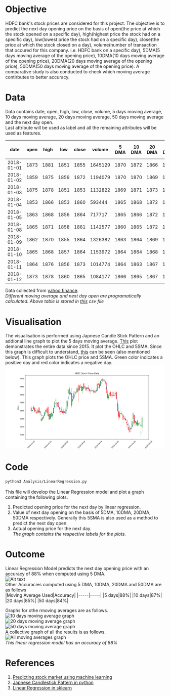 # Objective
HDFC bank\'s stock prices are considered for this project. The objective is to predict the next day opening price on the basis of open(the price at which the stock opened on a specific day), high(highest price the stock had on a specific day), low(lowest price the stock had on a specific day), close(the price at which the stock closed on a day), volume(number of transaction that occured for this company. i.e. HDFC bank on a specific day), 5DMA(5 days moving average of the opening price), 10DMA(10 days moving average of the opening price), 20DMA(20 days moving average of the opening price), 50DMA(50 days moving average of the opening price). A comparative study is also conducted to check which moving average contirbutes to better accuracy.

# Data

Data contains date, open, high, low, close, volume, 5 days moving average, 10 days moving average, 20 days moving average, 50 days moving average and the next day open.  
Last attribute will be used as label and all the remaining attributes will be used as features.

| date       | open | high | low  | close | volume  | 5 DMA | 10 DMA | 20 DMA | 50 DMA | next day open |
|------------|------|------|------|-------|---------|-------|--------|--------|--------|---------------|
| 2018-01-01 | 1873 | 1881 | 1851 |  1855 | 1645129 |  1870 |   1872 |   1866 |   1847 |          1859 |
| 2018-01-02 | 1859 | 1875 | 1859 |  1872 | 1194079 |  1870 |   1870 |   1869 |   1848 |          1875 |
| 2018-01-03 | 1875 | 1878 | 1851 |  1853 | 1132822 |  1869 |   1871 |   1873 |   1850 |          1853 |
| 2018-01-04 | 1853 | 1866 | 1853 |  1860 |  593444 |  1865 |   1868 |   1872 |   1852 |          1863 |
| 2018-01-05 | 1863 | 1868 | 1856 |  1864 |  717717 |  1865 |   1866 |   1872 |   1853 |          1865 |
| 2018-01-08 | 1865 | 1871 | 1858 |  1861 | 1142577 |  1860 |   1865 |   1872 |   1854 |          1862 |
| 2018-01-09 | 1862 | 1870 | 1855 |  1864 | 1326382 |  1863 |   1864 |   1869 |   1855 |          1865 |
| 2018-01-10 | 1865 | 1868 | 1857 |  1864 | 1153972 |  1864 |   1864 |   1868 |   1856 |          1864 |
| 2018-01-11 | 1864 | 1876 | 1856 |  1873 | 1014774 |  1864 |   1863 |   1867 |   1856 |          1873 |
| 2018-01-12 | 1873 | 1878 | 1860 |  1865 | 1084177 |  1866 |   1865 |   1867 |   1857 |          1870 |


Data collected from [yahoo finance](https://in.finance.yahoo.com/quote/HDFCBANK.NS/history?period1=1514745000&period2=1566153000&interval=1d&filter=history&frequency=1d). <br>
*Different moving average and next day open are programatically calculated. Above table is stored in [this](./DataSource/hdfc.csv) csv file*

# Visualisation
The visualisation is performed using Japnese Candle Stick Pattern and an addional line graph to plot the 5 days moving average. [This](./Visualisations/Explorative/OHLC_with_5SMA(total).png) plot demonstrates the entire data since 2015. It plot the OHLC and 5SMA. Since this graph is difficult to understand, [this](./Visualisations/Explorative/OHLC_with_5SMA(latest_100).png) can be seen (also mentioned below). This graph plots the OHLC price and 5SMA. Green color indicates a positive day and red color indicates a negative day. <br>
![Alt text](./Visualisations/Explorative/OHLC_with_5SMA(latest_100).png)


# Code
`python3 Analysis/LinearRegression.py` <br>  
This file will develop the Linear Regression model and plot a graph containing the following plots.<br>
1. Predicted opening price for the next day by linear regression.<br>
2. Value of next day opening on the basis of 5DMA, 10DMA, 20DMA, 50DMA respectively. Generally this 5SMA is also used as a method to predict the next day open. <br>
3. Actual opening price for the next day.<br>
*The graph contains the respective labels for the plots.*

# Outcome
Linear Regression Model predicts the next day opening price with an accuracy of 88% when computed using 5 DMA. <br>
![Alt text](.Visulisation/Results/5dma.png) <br>
Other Accuracies computed using 5 DMA, 10DMA, 20DMA and 50DMA are as follows <br>
|Moving Average Used|Accuracy|
|-----|-----|
|5 days|88%|
|10 days|87%|
|20 days|85%|
|50 days|84%|

Graphs for othe rmoving averages are as follows.<br>
![10 days moving average graph](./Visulisation/Results/10dma.png) <br>
![20 days moving average graph](./Visulisation/Results/20dma.png) <br>
![50 days moving average graph](./Visulisation/Results/50dma.png) <br>
A collective graph of all the results is as follows. <br>
![All moving averages graph](./Visulisation/Results/All.png) <br>
*This linear regression model has an accuracy of 88%*

# References
1. [Predicting stock market using machine learning](https://www.analyticsvidhya.com/blog/2018/10/predicting-stock-price-machine-learningnd-deep-learning-techniques-python/)
2. [Japnese Candlestick Pattern in python](https://matplotlib.org/api/finance_api.html)
3. [Linear Regression in sklearn](https://scikit-learn.org/stable/auto_examples/linear_model/plot_ols.html)